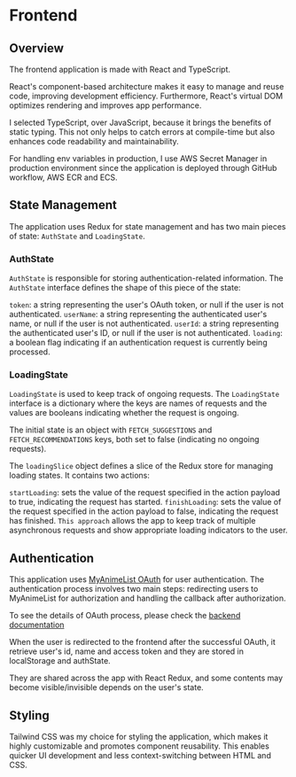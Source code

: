 # Frontend

## Overview

The frontend application is made with React and TypeScript.

React's component-based architecture makes it easy to manage and reuse code, improving development efficiency. Furthermore, React's virtual DOM optimizes rendering and improves app performance.

I selected TypeScript, over JavaScript, because it brings the benefits of static typing. This not only helps to catch errors at compile-time but also enhances code readability and maintainability.

For handling env variables in production, I use AWS Secret Manager in production environment since the application is deployed through GitHub workflow, AWS ECR and ECS.

## State Management

The application uses Redux for state management and has two main pieces of state: `AuthState` and `LoadingState`.

### AuthState

`AuthState` is responsible for storing authentication-related information. The `AuthState` interface defines the shape of this piece of the state:

`token`: a string representing the user's OAuth token, or null if the user is not authenticated.
`userName`: a string representing the authenticated user's name, or null if the user is not authenticated.
`userId`: a string representing the authenticated user's ID, or null if the user is not authenticated.
`loading`: a boolean flag indicating if an authentication request is currently being processed.

### LoadingState

`LoadingState` is used to keep track of ongoing requests. The `LoadingState` interface is a dictionary where the keys are names of requests and the values are booleans indicating whether the request is ongoing.

The initial state is an object with `FETCH_SUGGESTIONS` and `FETCH_RECOMMENDATIONS` keys, both set to false (indicating no ongoing requests).

The `loadingSlice` object defines a slice of the Redux store for managing loading states. It contains two actions:

`startLoading`: sets the value of the request specified in the action payload to true, indicating the request has started.
`finishLoading`: sets the value of the request specified in the action payload to false, indicating the request has finished.
`This approach` allows the app to keep track of multiple asynchronous requests and show appropriate loading indicators to the user.

## Authentication

This application uses [MyAnimeList OAuth](https://myanimelist.net/apiconfig/references/authorization) for user authentication. The authentication process involves two main steps: redirecting users to MyAnimeList for authorization and handling the callback after authorization.

To see the details of OAuth process, please check the [backend documentation](<(https://github.com/KOYAMANI/anime-recommender/tree/main/docs/backend/backend.md)>)

When the user is redirected to the frontend after the successful OAuth, it retrieve user's id, name and access token and they are stored in localStorage and authState.

They are shared across the app with React Redux, and some contents may become visible/invisible depends on the user's state.

## Styling

Tailwind CSS was my choice for styling the application, which makes it highly customizable and promotes component reusability. This enables quicker UI development and less context-switching between HTML and CSS.
